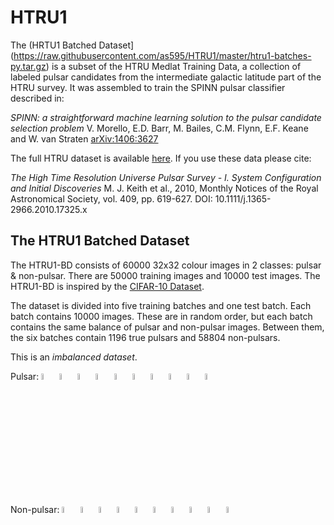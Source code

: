 # HTRU1

The (HRTU1 Batched Dataset](https://raw.githubusercontent.com/as595/HTRU1/master/htru1-batches-py.tar.gz) is a subset of the HTRU Medlat Training Data, a collection of labeled pulsar candidates from the intermediate galactic latitude part of the HTRU survey. It was assembled to train the SPINN pulsar classifier described in:

*SPINN: a straightforward machine learning solution to the pulsar candidate selection problem*
V. Morello, E.D. Barr, M. Bailes, C.M. Flynn, E.F. Keane and W. van Straten [arXiv:1406:3627](http://arxiv.org/abs/1406.3627)


The full HTRU dataset is available [here](https://archive.ics.uci.edu/ml/datasets/HTRU2#). If you use these data please cite:

*The High Time Resolution Universe Pulsar Survey - I. System Configuration and Initial Discoveries* 
M. J. Keith et al., 2010, Monthly Notices of the Royal Astronomical Society, vol. 409, pp. 619-627. DOI: 10.1111/j.1365-2966.2010.17325.x 

## The HTRU1 Batched Dataset

The HTRU1-BD consists of 60000 32x32 colour images in 2 classes: pulsar & non-pulsar. There are 50000 training images and 10000 test images. The HTRU1-BD is inspired by the [CIFAR-10 Dataset](http://www.cs.toronto.edu/~kriz/cifar.html).

The dataset is divided into five training batches and one test batch. Each batch contains 10000 images. These are in random order, but each batch contains the same balance of pulsar and non-pulsar images. Between them, the six batches contain 1196 true pulsars and 58804 non-pulsars. 

This is an *imbalanced dataset*.

Pulsar: <img width=5% src="https://github.com/as595/HTRU1/blob/master/media/pulsar_0000.jpg">  <img width=5% src="https://github.com/as595/HTRU1/blob/master/media/pulsar_0001.jpg">  <img width=5% src="https://github.com/as595/HTRU1/blob/master/media/pulsar_0002.jpg">  <img width=5% src="https://github.com/as595/HTRU1/blob/master/media/pulsar_0003.jpg">  <img width=5% src="https://github.com/as595/HTRU1/blob/master/media/pulsar_0004.jpg">  <img width=5% src="https://github.com/as595/HTRU1/blob/master/media/pulsar_0005.jpg">  <img width=5% src="https://github.com/as595/HTRU1/blob/master/media/pulsar_0006.jpg">  <img width=5% src="https://github.com/as595/HTRU1/blob/master/media/pulsar_0007.jpg">  <img width=5% src="https://github.com/as595/HTRU1/blob/master/media/pulsar_0008.jpg">  <img width=5% src="https://github.com/as595/HTRU1/blob/master/media/pulsar_0009.jpg"> 

Non-pulsar: <img width=5% src="https://github.com/as595/HTRU1/blob/master/media/cand_000002.jpg">  <img width=5% src="https://github.com/as595/HTRU1/blob/master/media/cand_000003.jpg">  <img width=5% src="https://github.com/as595/HTRU1/blob/master/media/cand_000014.jpg">  <img width=5% src="https://github.com/as595/HTRU1/blob/master/media/cand_000015.jpg">  <img width=5% src="https://github.com/as595/HTRU1/blob/master/media/cand_000018.jpg">  <img width=5% src="https://github.com/as595/HTRU1/blob/master/media/cand_000019.jpg">  <img width=5% src="https://github.com/as595/HTRU1/blob/master/media/cand_000022.jpg">  <img width=5% src="https://github.com/as595/HTRU1/blob/master/media/cand_000023.jpg">  <img width=5% src="https://github.com/as595/HTRU1/blob/master/media/cand_000034.jpg">  <img width=5% src="https://github.com/as595/HTRU1/blob/master/media/cand_000035.jpg"> 



